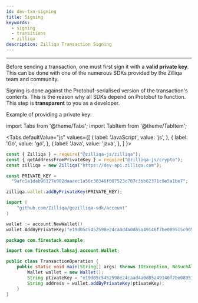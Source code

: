 ```yaml
---
id: dev-txn-signing
title: Signing
keywords:
  - signing
  - transitions
  - zilliqa
description: Zilliqa Transaction Signing
---
```


---

Before sending a transaction, one must first sign it with a **valid private key**. This can be done with one of the numerous SDKs provided by the Zilliqa team and community.

Signing is done against the Protobuf-serialised version of the transaction's contents. This is the reason why all SDKs depend on Protobuf to function. This step is **transparent** to you as a developer.

Example of providing a private key:

import Tabs from '@theme/Tabs';
import TabItem from '@theme/TabItem';

<Tabs
defaultValue="js"
values={[
{ label: 'JavaScript', value: 'js', },
{ label: 'Go', value: 'go', },
{ label: 'Java', value: 'java', },
]
}>
<TabItem value="js">

```js
const { Zilliqa } = require("@zilliqa-js/zilliqa");
const { getAddressFromPrivateKey } = require("@zilliqa-js/crypto");
const zilliqa = new Zilliqa("https://dev-api.zilliqa.com");

const PRIVATE_KEY =
  "9afc1a1dab96127e902daaaec1a56c30346f007523c787c3bb62371c0e5a1be7";

zilliqa.wallet.addByPrivateKey(PRIVATE_KEY);
```

</TabItem>
<TabItem value="go">

```go
import (
	"github.com/Zilliqa/gozilliqa-sdk/account"
)

wallet := account.NewWallet()
wallet.AddByPrivateKey("e19d05c5452598e24caad4a0d85a49146f7be089515c905ae6a19e8a578a6930")
```

</TabItem>
<TabItem value="java">

```java
package com.firestack.example;

import com.firestack.laksaj.account.Wallet;

public class TransactionOperation {
    public static void main(String[] args) throws IOException, NoSuchAlgorithmException {
        Wallet wallet = new Wallet();
        String ptivateKey = "e19d05c5452598e24caad4a0d85a49146f7be089515c905ae6a19e8a578a6930";
        String address = wallet.addByPrivateKey(ptivateKey);
    }
}
```

</TabItem>
</Tabs>
